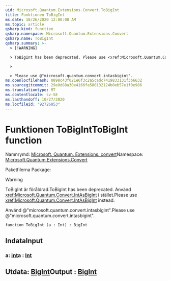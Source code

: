 ```yaml
---
uid: Microsoft.Quantum.Extensions.Convert.ToBigInt
title: Funktionen ToBigInt
ms.date: 10/26/2020 12:00:00 AM
ms.topic: article
qsharp.kind: function
qsharp.namespace: Microsoft.Quantum.Extensions.Convert
qsharp.name: ToBigInt
qsharp.summary: >-
  > [!WARNING]

  > ToBigInt has been deprecated. Please use <xref:Microsoft.Quantum.Convert.IntAsBigInt> instead.

  >

  > Please use @"microsoft.quantum.convert.intasbigint".
ms.openlocfilehash: 0898c43f021e6f3c2a5cadc7419833131f3b6632
ms.sourcegitcommit: 29e0d88a30e4166fa580132124b0eb57e1f0e986
ms.translationtype: MT
ms.contentlocale: sv-SE
ms.lasthandoff: 10/27/2020
ms.locfileid: "92726853"
---
```

# <a name="tobigint-function"></a><span data-ttu-id="c56cf-102">Funktionen ToBigInt</span><span class="sxs-lookup"><span data-stu-id="c56cf-102">ToBigInt function</span></span>

<span data-ttu-id="c56cf-103">Namnrymd: [Microsoft. Quantum. Extensions. convert](xref:Microsoft.Quantum.Extensions.Convert)</span><span class="sxs-lookup"><span data-stu-id="c56cf-103">Namespace: [Microsoft.Quantum.Extensions.Convert](xref:Microsoft.Quantum.Extensions.Convert)</span></span>

<span data-ttu-id="c56cf-104">Paketfilerna [](https://nuget.org/packages/)</span><span class="sxs-lookup"><span data-stu-id="c56cf-104">Package: [](https://nuget.org/packages/)</span></span>


> [!WARNING]
> <span data-ttu-id="c56cf-105">ToBigInt är föråldrad.</span><span class="sxs-lookup"><span data-stu-id="c56cf-105">ToBigInt has been deprecated.</span></span> <span data-ttu-id="c56cf-106">Använd <xref:Microsoft.Quantum.Convert.IntAsBigInt> i stället.</span><span class="sxs-lookup"><span data-stu-id="c56cf-106">Please use <xref:Microsoft.Quantum.Convert.IntAsBigInt> instead.</span></span>
>
> <span data-ttu-id="c56cf-107">Använd @"microsoft.quantum.convert.intasbigint".</span><span class="sxs-lookup"><span data-stu-id="c56cf-107">Please use @"microsoft.quantum.convert.intasbigint".</span></span>



```qsharp
function ToBigInt (a : Int) : BigInt
```


## <a name="input"></a><span data-ttu-id="c56cf-108">Indata</span><span class="sxs-lookup"><span data-stu-id="c56cf-108">Input</span></span>

### <a name="a--int"></a><span data-ttu-id="c56cf-109">a: [int](xref:microsoft.quantum.lang-ref.int)</span><span class="sxs-lookup"><span data-stu-id="c56cf-109">a : [Int](xref:microsoft.quantum.lang-ref.int)</span></span>





## <a name="output--bigint"></a><span data-ttu-id="c56cf-110">Utdata: [BigInt](xref:microsoft.quantum.lang-ref.bigint)</span><span class="sxs-lookup"><span data-stu-id="c56cf-110">Output : [BigInt](xref:microsoft.quantum.lang-ref.bigint)</span></span>

